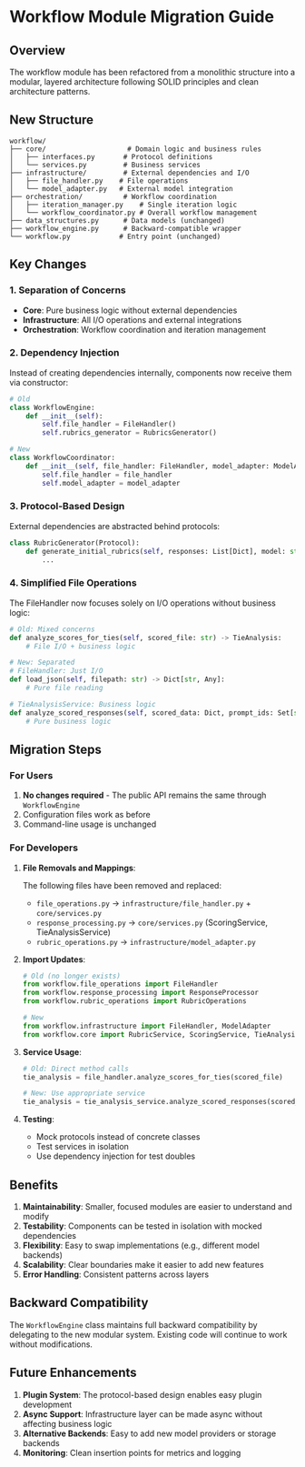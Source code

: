 # Workflow Module Migration Guide

## Overview

The workflow module has been refactored from a monolithic structure into a modular, layered architecture following SOLID principles and clean architecture patterns.

## New Structure

```
workflow/
├── core/                    # Domain logic and business rules
│   ├── interfaces.py       # Protocol definitions
│   └── services.py         # Business services
├── infrastructure/         # External dependencies and I/O
│   ├── file_handler.py    # File operations
│   └── model_adapter.py   # External model integration
├── orchestration/          # Workflow coordination
│   ├── iteration_manager.py    # Single iteration logic
│   └── workflow_coordinator.py # Overall workflow management
├── data_structures.py      # Data models (unchanged)
├── workflow_engine.py      # Backward-compatible wrapper
└── workflow.py            # Entry point (unchanged)
```

## Key Changes

### 1. Separation of Concerns

- **Core**: Pure business logic without external dependencies
- **Infrastructure**: All I/O operations and external integrations
- **Orchestration**: Workflow coordination and iteration management

### 2. Dependency Injection

Instead of creating dependencies internally, components now receive them via constructor:

```python
# Old
class WorkflowEngine:
    def __init__(self):
        self.file_handler = FileHandler()
        self.rubrics_generator = RubricsGenerator()

# New
class WorkflowCoordinator:
    def __init__(self, file_handler: FileHandler, model_adapter: ModelAdapter):
        self.file_handler = file_handler
        self.model_adapter = model_adapter
```

### 3. Protocol-Based Design

External dependencies are abstracted behind protocols:

```python
class RubricGenerator(Protocol):
    def generate_initial_rubrics(self, responses: List[Dict], model: str) -> Dict[str, Dict]:
        ...
```

### 4. Simplified File Operations

The FileHandler now focuses solely on I/O operations without business logic:

```python
# Old: Mixed concerns
def analyze_scores_for_ties(self, scored_file: str) -> TieAnalysis:
    # File I/O + business logic

# New: Separated
# FileHandler: Just I/O
def load_json(self, filepath: str) -> Dict[str, Any]:
    # Pure file reading

# TieAnalysisService: Business logic
def analyze_scored_responses(self, scored_data: Dict, prompt_ids: Set[str]) -> TieAnalysis:
    # Pure business logic
```

## Migration Steps

### For Users

1. **No changes required** - The public API remains the same through `WorkflowEngine`
2. Configuration files work as before
3. Command-line usage is unchanged

### For Developers

1. **File Removals and Mappings**:
   
   The following files have been removed and replaced:
   - `file_operations.py` → `infrastructure/file_handler.py` + `core/services.py`
   - `response_processing.py` → `core/services.py` (ScoringService, TieAnalysisService)
   - `rubric_operations.py` → `infrastructure/model_adapter.py`

2. **Import Updates**:
   ```python
   # Old (no longer exists)
   from workflow.file_operations import FileHandler
   from workflow.response_processing import ResponseProcessor
   from workflow.rubric_operations import RubricOperations
   
   # New
   from workflow.infrastructure import FileHandler, ModelAdapter
   from workflow.core import RubricService, ScoringService, TieAnalysisService
   ```

2. **Service Usage**:
   ```python
   # Old: Direct method calls
   tie_analysis = file_handler.analyze_scores_for_ties(scored_file)
   
   # New: Use appropriate service
   tie_analysis = tie_analysis_service.analyze_scored_responses(scored_data, prompt_ids)
   ```

3. **Testing**:
   - Mock protocols instead of concrete classes
   - Test services in isolation
   - Use dependency injection for test doubles

## Benefits

1. **Maintainability**: Smaller, focused modules are easier to understand and modify
2. **Testability**: Components can be tested in isolation with mocked dependencies
3. **Flexibility**: Easy to swap implementations (e.g., different model backends)
4. **Scalability**: Clear boundaries make it easier to add new features
5. **Error Handling**: Consistent patterns across layers

## Backward Compatibility

The `WorkflowEngine` class maintains full backward compatibility by delegating to the new modular system. Existing code will continue to work without modifications.

## Future Enhancements

1. **Plugin System**: The protocol-based design enables easy plugin development
2. **Async Support**: Infrastructure layer can be made async without affecting business logic
3. **Alternative Backends**: Easy to add new model providers or storage backends
4. **Monitoring**: Clean insertion points for metrics and logging 